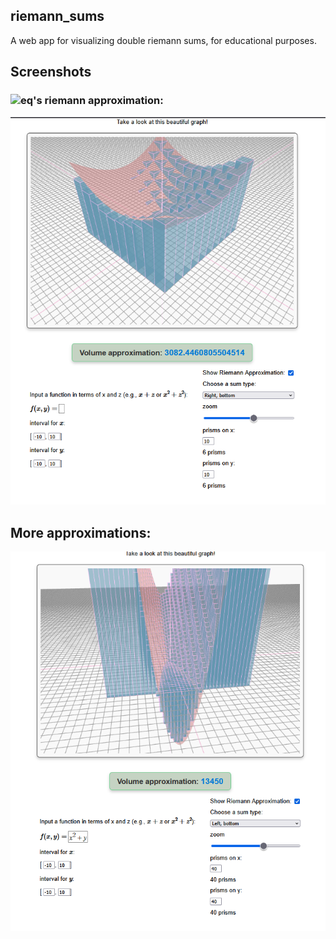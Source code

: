 
## riemann_sums
A web app for visualizing double riemann sums, for educational purposes.


## Screenshots 
### ![eq](https://latex.codecogs.com/png.image?\dpi{110}{\color{Emerald}\int_{-10}^{10}\int_{-10}^{10}\sqrt{x^2&plus;y^2})'s riemann approximation:
![a peculiar graph](https://raw.githubusercontent.com/unhappygirl/riemann_sums/refs/heads/master/ss1.png)
## More approximations:
![another peculiar graph](https://raw.githubusercontent.com/unhappygirl/riemann_sums/refs/heads/master/ss2.png)
